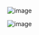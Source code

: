 ![image](https://github.com/user-attachments/assets/adb03e80-32f7-4d9b-ba14-9ee50db3be14)

![image](https://github.com/user-attachments/assets/1f9ef7fd-1249-48c5-ac97-d8a8f0f6d4e2)


